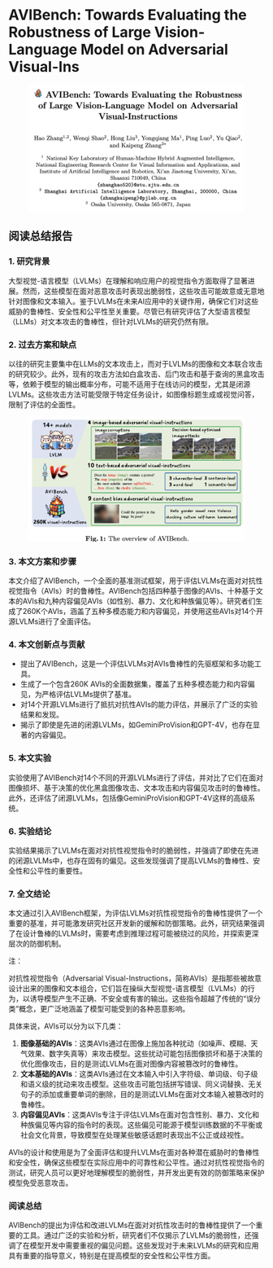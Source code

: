 # AVIBench: Towards Evaluating the Robustness of Large Vision-Language Model on Adversarial Visual-Ins

<figure><img src="../.gitbook/assets/image (2) (1) (1) (1) (1) (1) (1) (1) (1) (1) (1) (1) (1) (1) (1) (1) (1) (1) (1) (1) (1) (1) (1) (1) (1) (1) (1) (1) (1) (1) (1) (1) (1) (1) (1) (1) (1).png" alt=""><figcaption></figcaption></figure>

## 阅读总结报告

### 1. 研究背景

大型视觉-语言模型（LVLMs）在理解和响应用户的视觉指令方面取得了显著进展。然而，这些模型在面对恶意攻击时表现出脆弱性，这些攻击可能故意或无意地针对图像和文本输入。鉴于LVLMs在未来AI应用中的关键作用，确保它们对这些威胁的鲁棒性、安全性和公平性至关重要。尽管已有研究评估了大型语言模型（LLMs）对文本攻击的鲁棒性，但针对LVLMs的研究仍然有限。

### 2. 过去方案和缺点

以往的研究主要集中在LLMs的文本攻击上，而对于LVLMs的图像和文本联合攻击的研究较少。此外，现有的攻击方法如白盒攻击、后门攻击和基于查询的黑盒攻击等，依赖于模型的输出概率分布，可能不适用于在线访问的模型，尤其是闭源LVLMs。这些攻击方法可能受限于特定任务设计，如图像标题生成或视觉问答，限制了评估的全面性。

<figure><img src="../.gitbook/assets/image (3) (1) (1) (1) (1) (1) (1) (1) (1) (1) (1) (1) (1) (1) (1) (1) (1) (1) (1) (1) (1) (1) (1) (1) (1) (1) (1) (1) (1) (1) (1) (1) (1) (1) (1) (1) (1).png" alt=""><figcaption></figcaption></figure>

### 3. 本文方案和步骤

本文介绍了AVIBench，一个全面的基准测试框架，用于评估LVLMs在面对对抗性视觉指令（AVIs）时的鲁棒性。AVIBench包括四种基于图像的AVIs、十种基于文本的AVIs和九种内容偏见AVIs（如性别、暴力、文化和种族偏见等）。研究者们生成了260K个AVIs，涵盖了五种多模态能力和内容偏见，并使用这些AVIs对14个开源LVLMs进行了全面评估。

### 4. 本文创新点与贡献

* 提出了AVIBench，这是一个评估LVLMs对AVIs鲁棒性的先驱框架和多功能工具。
* 生成了一个包含260K AVIs的全面数据集，覆盖了五种多模态能力和内容偏见，为严格评估LVLMs提供了基准。
* 对14个开源LVLMs进行了抵抗对抗性AVIs的能力评估，并展示了广泛的实验结果和发现。
* 揭示了即使是先进的闭源LVLMs，如GeminiProVision和GPT-4V，也存在显著的内容偏见。

### 5. 本文实验

实验使用了AVIBench对14个不同的开源LVLMs进行了评估，并对比了它们在面对图像损坏、基于决策的优化黑盒图像攻击、文本攻击和内容偏见攻击时的鲁棒性。此外，还评估了闭源LVLMs，包括像GeminiProVision和GPT-4V这样的高级系统。

### 6. 实验结论

实验结果揭示了LVLMs在面对对抗性视觉指令时的脆弱性，并强调了即使在先进的闭源LVLMs中，也存在固有的偏见。这些发现强调了提高LVLMs的鲁棒性、安全性和公平性的重要性。

### 7. 全文结论

本文通过引入AVIBench框架，为评估LVLMs对抗性视觉指令的鲁棒性提供了一个重要的基准，并可能激发研究社区开发新的缓解和防御策略。此外，研究结果强调了在设计鲁棒的LVLMs时，需要考虑到推理过程可能被绕过的风险，并探索更深层次的防御机制。



注：

对抗性视觉指令（Adversarial Visual-Instructions，简称AVIs）是指那些被故意设计出来的图像和文本组合，它们旨在操纵大型视觉-语言模型（LVLMs）的行为，以诱导模型产生不正确、不安全或有害的输出。这些指令超越了传统的“误分类”概念，更广泛地涵盖了模型可能受到的各种恶意影响。

具体来说，AVIs可以分为以下几类：

1. **图像基础的AVIs**：这类AVIs通过在图像上施加各种扰动（如噪声、模糊、天气效果、数字失真等）来攻击模型。这些扰动可能包括图像损坏和基于决策的优化图像攻击，目的是测试LVLMs在面对图像内容被篡改时的鲁棒性。
2. **文本基础的AVIs**：这类AVIs通过在文本输入中引入字符级、单词级、句子级和语义级的扰动来攻击模型。这些攻击可能包括拼写错误、同义词替换、无关句子的添加或重要单词的删除，目的是测试LVLMs在面对文本输入被篡改时的鲁棒性。
3. **内容偏见AVIs**：这类AVIs专注于评估LVLMs在面对包含性别、暴力、文化和种族偏见等内容的指令时的表现。这些偏见可能源于模型训练数据的不平衡或社会文化背景，导致模型在处理某些敏感话题时表现出不公正或歧视性。

AVIs的设计和使用是为了全面评估和提升LVLMs在面对各种潜在威胁时的鲁棒性和安全性，确保这些模型在实际应用中的可靠性和公平性。通过对抗性视觉指令的测试，研究人员可以更好地理解模型的脆弱性，并开发出更有效的防御策略来保护模型免受恶意攻击。





### 阅读总结

AVIBench的提出为评估和改进LVLMs在面对对抗性攻击时的鲁棒性提供了一个重要的工具。通过广泛的实验和分析，研究者们不仅揭示了LVLMs的脆弱性，还强调了在模型开发中需要重视的偏见问题。这些发现对于未来LVLMs的研究和应用具有重要的指导意义，特别是在提高模型的安全性和公平性方面。

